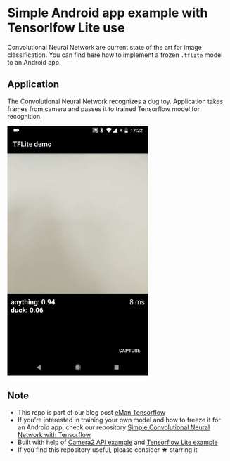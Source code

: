 # Simple Android app example with Tensorlfow Lite use

Convolutional Neural Network are current state of the art for image classification. You can find here how to implement a frozen `.tflite` model to an Android app.


## Application
The Convolutional Neural Network recognizes a dug toy. Application takes frames from camera and passes it to trained Tensorflow model for recognition.

<img src="app.gif" width="320">


## Note
- This repo is part of our blog post [eMan Tensorflow](https://www.eman.cz/blog/trenujeme-ai-tensorflow-konvolucne-neuronove-siete-praxi-appke/)
- If you're interested in training your own model and how to freeze it for an Android app, check our repository [Simple Convolutional Neural Network with Tensorflow](https://github.com/eManPrague/tensorflow-python-example)
- Built with help of [Camera2 API example](https://github.com/tensorflow/tensorflow/tree/master/tensorflow/contrib/lite/examples) and [Tensorflow Lite example](https://github.com/tensorflow/tensorflow/tree/master/tensorflow/contrib/lite/examples)
- If you find this repository useful, please consider ★ starring it
